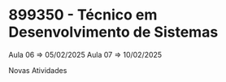 # 899350 - Técnico em Desenvolvimento de Sistemas
Aula 06 => 05/02/2025
Aula 07 => 10/02/2025

Novas Atividades